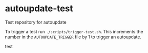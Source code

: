 # autoupdate-test
Test repository for autoupdate

To trigger a test run `./scripts/trigger-test.sh`.
This increments the number in the `AUTOUPDATE_TRIGGER` file by 1 to trigger an
autoupdate.


test
